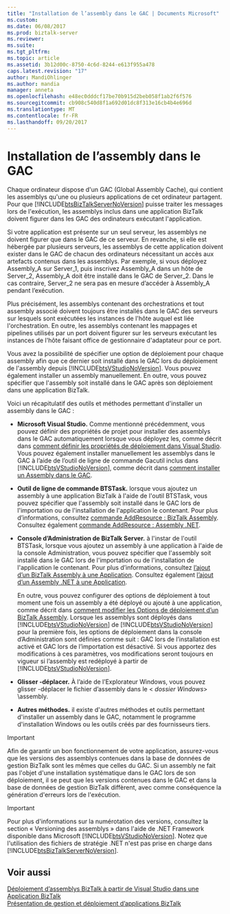 ```yaml
---
title: "Installation de l’assembly dans le GAC | Documents Microsoft"
ms.custom: 
ms.date: 06/08/2017
ms.prod: biztalk-server
ms.reviewer: 
ms.suite: 
ms.tgt_pltfrm: 
ms.topic: article
ms.assetid: 3b12d00c-8750-4c6d-8244-e613f955a478
caps.latest.revision: "17"
author: MandiOhlinger
ms.author: mandia
manager: anneta
ms.openlocfilehash: e48ec0dddcf17be70b915d2beb058f1ab2f6f576
ms.sourcegitcommit: cb908c540d8f1a692d01dc8f313e16cb4b4e696d
ms.translationtype: MT
ms.contentlocale: fr-FR
ms.lasthandoff: 09/20/2017
---
```

# <a name="assembly-installation-in-the-gac"></a>Installation de l’assembly dans le GAC
Chaque ordinateur dispose d'un GAC (Global Assembly Cache), qui contient les assemblys qu'une ou plusieurs applications de cet ordinateur partagent. Pour que [!INCLUDE[btsBizTalkServerNoVersion](../includes/btsbiztalkservernoversion-md.md)] puisse traiter les messages lors de l'exécution, les assemblys inclus dans une application BizTalk doivent figurer dans les GAC des ordinateurs exécutant l'application.  
  
 Si votre application est présente sur un seul serveur, les assemblys ne doivent figurer que dans le GAC de ce serveur. En revanche, si elle est hébergée par plusieurs serveurs, les assemblys de cette application doivent exister dans le GAC de chacun des ordinateurs nécessitant un accès aux artefacts contenus dans les assemblys. Par exemple, si vous déployez Assembly_A sur Server_1, puis inscrivez Assembly_A dans un hôte de Server_2, Assembly_A doit être installé dans le GAC de Server_2. Dans le cas contraire, Server_2 ne sera pas en mesure d’accéder à Assembly_A pendant l’exécution.  
  
 Plus précisément, les assemblys contenant des orchestrations et tout assembly associé doivent toujours être installés dans le GAC des serveurs sur lesquels sont exécutées les instances de l'hôte auquel est liée l'orchestration. En outre, les assemblys contenant les mappages et pipelines utilisés par un port doivent figurer sur les serveurs exécutant les instances de l'hôte faisant office de gestionnaire d'adaptateur pour ce port.  
  
 Vous avez la possibilité de spécifier une option de déploiement pour chaque assembly afin que ce dernier soit installé dans le GAC lors du déploiement de l'assembly depuis [!INCLUDE[btsVStudioNoVersion](../includes/btsvstudionoversion-md.md)]. Vous pouvez également installer un assembly manuellement. En outre, vous pouvez spécifier que l'assembly soit installé dans le GAC après son déploiement dans une application BizTalk.  
  
 Voici un récapitulatif des outils et méthodes permettant d'installer un assembly dans le GAC :  
  
-   **Microsoft Visual Studio.** Comme mentionné précédemment, vous pouvez définir des propriétés de projet pour installer des assemblys dans le GAC automatiquement lorsque vous déployez les, comme décrit dans [comment définir les propriétés de déploiement dans Visual Studio](../core/how-to-set-deployment-properties-in-visual-studio.md). Vous pouvez également installer manuellement les assemblys dans le GAC à l’aide de l’outil de ligne de commande Gacutil inclus dans [!INCLUDE[btsVStudioNoVersion](../includes/btsvstudionoversion-md.md)], comme décrit dans [comment installer un Assembly dans le GAC](../core/how-to-install-an-assembly-in-the-gac.md).  
  
-   **Outil de ligne de commande BTSTask.** lorsque vous ajoutez un assembly à une application BizTalk à l'aide de l'outil BTSTask, vous pouvez spécifier que l'assembly soit installé dans le GAC lors de l'importation ou de l'installation de l'application le contenant. Pour plus d’informations, consultez [commande AddResource : BizTalk Assembly](../core/addresource-command-biztalk-assembly.md). Consultez également [commande AddResource : Assembly .NET](../core/addresource-command-net-assembly.md).  
  
-   **Console d’Administration de BizTalk Server.** à l'instar de l'outil BTSTask, lorsque vous ajoutez un assembly à une application à l'aide de la console Administration, vous pouvez spécifier que l'assembly soit installé dans le GAC lors de l'importation ou de l'installation de l'application le contenant. Pour plus d’informations, consultez [l’ajout d’un BizTalk Assembly à une Application](../core/how-to-add-a-biztalk-assembly-to-an-application.md). Consultez également [l’ajout d’un Assembly .NET à une Application](../core/how-to-add-a-net-assembly-to-an-application.md).  
  
     En outre, vous pouvez configurer des options de déploiement à tout moment une fois un assembly a été déployé ou ajouté à une application, comme décrit dans [comment modifier les Options de déploiement d’un BizTalk Assembly](../core/how-to-modify-the-deployment-options-of-a-biztalk-assembly.md). Lorsque les assemblys sont déployés dans [!INCLUDE[btsVStudioNoVersion](../includes/btsvstudionoversion-md.md)] de [!INCLUDE[btsVStudioNoVersion](../includes/btsvstudionoversion-md.md)] pour la première fois, les options de déploiement dans la console d’Administration sont définies comme suit : GAC lors de l’installation est activé et GAC lors de l’importation est désactivé. Si vous apportez des modifications à ces paramètres, vos modifications seront toujours en vigueur si l’assembly est redéployé à partir de [!INCLUDE[btsVStudioNoVersion](../includes/btsvstudionoversion-md.md)].  
  
-   **Glisser -déplacer.** À l’aide de l’Explorateur Windows, vous pouvez glisser -déplacer le fichier d’assembly dans le \< *dossier Windows*> \assembly.  
  
-   **Autres méthodes.** il existe d'autres méthodes et outils permettant d'installer un assembly dans le GAC, notamment le programme d'installation Windows ou les outils créés par des fournisseurs tiers.  
  
> [!IMPORTANT]
>  Afin de garantir un bon fonctionnement de votre application, assurez-vous que les versions des assemblys contenues dans la base de données de gestion BizTalk sont les mêmes que celles du GAC. Si un assembly ne fait pas l'objet d'une installation systématique dans le GAC lors de son déploiement, il se peut que les versions contenues dans le GAC et dans la base de données de gestion BizTalk diffèrent, avec comme conséquence la génération d'erreurs lors de l'exécution.  
  
> [!IMPORTANT]
>  Pour plus d'informations sur la numérotation des versions, consultez la section « Versioning des assemblys » dans l'aide de .NET Framework disponible dans Microsoft [!INCLUDE[btsVStudioNoVersion](../includes/btsvstudionoversion-md.md)]. Notez que l'utilisation des fichiers de stratégie .NET n'est pas prise en charge dans [!INCLUDE[btsBizTalkServerNoVersion](../includes/btsbiztalkservernoversion-md.md)].  
  
## <a name="see-also"></a>Voir aussi  
 [Déploiement d’assemblys BizTalk à partir de Visual Studio dans une Application BizTalk](../core/deploying-biztalk-assemblies-from-visual-studio-into-a-biztalk-application.md)   
 [Présentation de gestion et déploiement d’applications BizTalk](../core/understanding-biztalk-application-deployment-and-management.md)